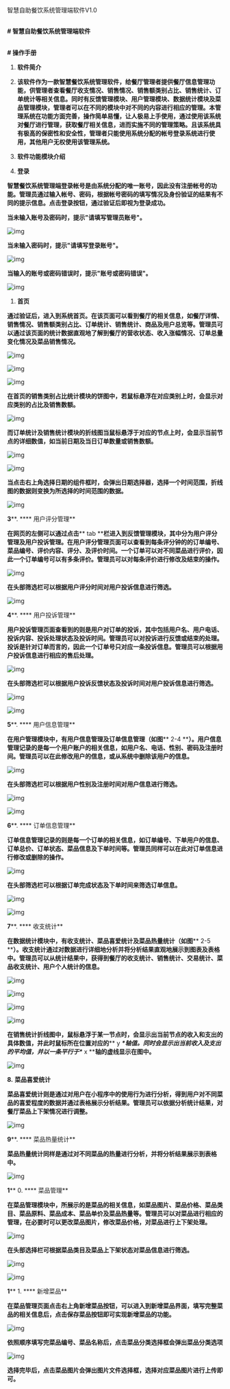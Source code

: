 智慧自助餐饮系统管理端软件V1.0

## 

**# 智慧自助餐饮系统管理端软件**

## 

**# 操作手册**

1. **软件简介**
2. **该软件作为一款智慧餐饮系统管理软件，给餐厅管理者提供餐厅信息管理功能，供管理者查看餐厅收支情况、销售情况、销售额类别占比、销售统计、订单统计等相关信息。同时有反馈管理模块、用户管理模块、数据统计模块及菜品管理模块，管理者可以在不同的模块中对不同的内容进行相应的管理。本管理系统在功能方面完善，操作简单易懂，让人极易上手使用，通过使用该系统对餐厅进行管理，获取餐厅相关信息，进而实施不同的管理策略。且该系统具有极高的保密性和安全性，管理者只能使用系统分配的帐号登录系统进行使用，其他用户无权使用该管理系统。**

1. **软件功能模块介绍**
2. **登录**

**智慧餐饮系统管理端登录帐号是由系统分配的唯一账号，因此没有注册帐号的功能。管理员通过输入帐号、密码，根据帐号密码的填写情况及身份验证的结果有不同的提示信息。点击登录按钮，通过验证后即视为登录成功。**

**当未输入账号及密码时，提示"请填写管理员账号"。**

![img](.\README.assets\wps1.jpg)

**当未输入密码时，提示"请填写登录账号"。**

![img](.\README.assets\wps2.jpg)

**当输入的账号或密码错误时，提示"账号或密码错误"。**

![img](.\README.assets\wps3.jpg)

1. **首页**

**通过验证后，进入到系统首页。在该页面可以看到餐厅的相关信息，如餐厅详情、销售情况、销售额类别占比、订单统计、销售统计、商品及用户总览等。管理员可以通过该页面的统计数据直观地了解到餐厅的营收状态、收入涨幅情况、订单总量变化情况及菜品销售情况。**

![img](.\README.assets\wps4.jpg)

![img](.\README.assets\wps5.jpg)

![img](.\README.assets\wps6.jpg)

**在首页的销售类别占比统计模块的饼图中，若鼠标悬浮在对应类别上时，会显示对应类别的占比及销售数额。**

![img](.\README.assets\wps7.jpg)

**而订单统计及销售统计模块的折线图当鼠标悬浮于对应的节点上时，会显示当前节点的详细数值，如当前日期及当日订单数量或销售数额。**

![img](.\README.assets\wps8.jpg)

![img](.\README.assets\wps9.jpg)

**当点击右上角选择日期的组件框时，会弹出日期选择器，选择一个时间范围，折线图的数据则变换为所选择的时间范围的数据。**

![img](.\README.assets\wps10.jpg)

**3****. **** 用户评分管理**

**在网页的左侧可以通过点击**** tab ****栏进入到反馈管理模块，其中分为用户评分管理及用户投诉管理。在用户评分管理页面可以查看到每条评分钟的的订单编号、菜品编号、评价内容、评分、及评价时间。一个订单可以对不同菜品进行评价，因此一个订单编号可以有多条评价。管理员可以对每条评价进行修改及结束的操作。**

![img](https://word2md.com/RackMultipart20220425-1-zmniqk_html_b90de341669a2cad.png)

**在头部筛选栏可以根据用户评分时间对用户投诉信息进行筛选。**

![img](https://word2md.com/RackMultipart20220425-1-zmniqk_html_2ab39a8311277155.png)

**4****. **** 用户投诉管理**

**用户投诉管理页面查看到的则是用户对订单的投诉，其中包括用户名、用户电话、投诉内容、投诉处理状态及投诉时间。管理员可以对投诉进行反馈或结束的处理。投诉是针对订单而言的，因此一个订单号只对应一条投诉信息。管理员可以根据用户投诉信息进行相应的售后处理。**

![img](https://word2md.com/RackMultipart20220425-1-zmniqk_html_1f7aff644fc50c1c.png)

**在头部筛选栏可以根据用户投诉反馈状态及投诉时间对用户投诉信息进行筛选。**

![img](https://word2md.com/RackMultipart20220425-1-zmniqk_html_5bc64bfe66fe65a0.png)

![img](https://word2md.com/RackMultipart20220425-1-zmniqk_html_19e7a5cc90b79f2e.png)

**5****. **** 用户信息管理**

**在用户管理模块中，有用户信息管理及订单信息管理（如图**** 2-4 ****）。用户信息管理记录的是每一个用户账户的相关信息，如用户名、电话、性别、密码及注册时间。管理员可以在此修改用户的信息，或从系统中删除该用户的信息。**

![img](https://word2md.com/RackMultipart20220425-1-zmniqk_html_728bd536404a3e60.png)

**在头部筛选栏可以根据用户性别及注册时间对用户信息进行筛选。**

![img](https://word2md.com/RackMultipart20220425-1-zmniqk_html_66b6cc013670af17.png)

![img](https://word2md.com/RackMultipart20220425-1-zmniqk_html_902a63717ee9a180.png)

**6****. **** 订单信息管理**

**订单信息管理记录的则是每一个订单的相关信息，如订单编号、下单用户的信息、订单总价、订单状态、菜品信息及下单时间等。管理员同样可以在此对订单信息进行修改或删除的操作。**

![img](https://word2md.com/RackMultipart20220425-1-zmniqk_html_9ce1885b7634989a.png)

**在头部筛选栏可以根据订单完成状态及下单时间来筛选订单信息。**

![img](https://word2md.com/RackMultipart20220425-1-zmniqk_html_68bb5601c89cd7f6.png)

![img](https://word2md.com/RackMultipart20220425-1-zmniqk_html_847b6edcf3614e4d.png)

**7****. **** 收支统计**

**在数据统计模块中，有收支统计、菜品喜爱统计及菜品热量统计（如图**** 2-5 ****）。收支统计通过对数据进行详细地分析并将分析结果直观地展示到图表及表格中。管理员可以从统计结果中，获得到餐厅的收支统计、销售统计、交易统计、菜品收支统计、用户个人统计的信息。**

![img](https://word2md.com/RackMultipart20220425-1-zmniqk_html_4dc35badf4055c08.png)

![img](https://word2md.com/RackMultipart20220425-1-zmniqk_html_f68f6efcc446bdb5.png)

![img](https://word2md.com/RackMultipart20220425-1-zmniqk_html_f6c61ea6948a8c56.png)

![img](https://word2md.com/RackMultipart20220425-1-zmniqk_html_cd88311f8a38124d.png)

**在销售统计折线图中，鼠标悬浮于某一节点时，会显示出当前节点的收入和支出的具体数值，并此时鼠标所在位置对应的**** y ***\*轴值。同时会显示出当前收入及支出的平均值，并以一条平行于\**** x ****轴的虚线显示在图中。**

![img](https://word2md.com/RackMultipart20220425-1-zmniqk_html_ba4cf51f9992d83a.png)

**8.** **菜品喜爱统计**

**菜品喜爱统计则是通过对用户在小程序中的使用行为进行分析，得到用户对不同菜品的喜爱程度的数据并通过表格展示分析结果。管理员可以依据分析统计结果，对餐厅菜品上下架情况进行调整。**

![img](https://word2md.com/RackMultipart20220425-1-zmniqk_html_39495244dd219363.png)

**9****. **** 菜品热量统计**

**菜品热量统计同样是通过对不同菜品的热量进行分析，并将分析结果展示到表格中。**

![img](https://word2md.com/RackMultipart20220425-1-zmniqk_html_21fc6b6bdcfbe09b.png)

**1**** 0. **** 菜品管理**

**在菜品管理模块中，所展示的是菜品的相关信息，如菜品图片、菜品价格、菜品类目、菜品原料、菜品成本、菜品单价及菜品热量等。管理员可以对菜品进行相应的管理，在必要时可以更改菜品图片，修改菜品价格，对菜品进行上下架处理。**

![img](https://word2md.com/RackMultipart20220425-1-zmniqk_html_89bc53e184c9e7ed.png)

**在头部选择栏可根据菜品类目及菜品上下架状态对菜品信息进行筛选。**

![img](https://word2md.com/RackMultipart20220425-1-zmniqk_html_2850ceef1865bf8.png)

![img](https://word2md.com/RackMultipart20220425-1-zmniqk_html_ba21e8a3bba9a79.png)

**1**** 1. **** 新增菜品**

**在菜品管理页面点击右上角新增菜品按钮，可以进入到新增菜品界面，填写完整菜品的相关信息后，点击保存菜品按钮即可实现新增菜品的功能。**

![img](https://word2md.com/RackMultipart20220425-1-zmniqk_html_a010b973b718f78f.png)

**依照顺序填写完菜品编号、菜品名称后，点击菜品分类选择框会弹出菜品分类选项**

![img](https://word2md.com/RackMultipart20220425-1-zmniqk_html_b4560c25f9af2589.png)

**选择完毕后，点击菜品图片会弹出图片文件选择框，选择对应菜品图片进行上传即可。**